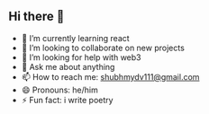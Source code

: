 ## Hi there 👋





- 🌱 I’m currently learning react
- 👯 I’m looking to collaborate on new projects
- 🤔 I’m looking for help with web3
- 💬 Ask me about anything
- 📫 How to reach me: shubhmydv111@gmail.com
- 😄 Pronouns: he/him
- ⚡ Fun fact: i write poetry 

